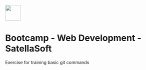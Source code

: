 <div>
  <img src="https://satellasoft.com/img/logo.png" height="50px"/>
</div>

# Bootcamp - Web Development - SatellaSoft

Exercise for training basic git commands
